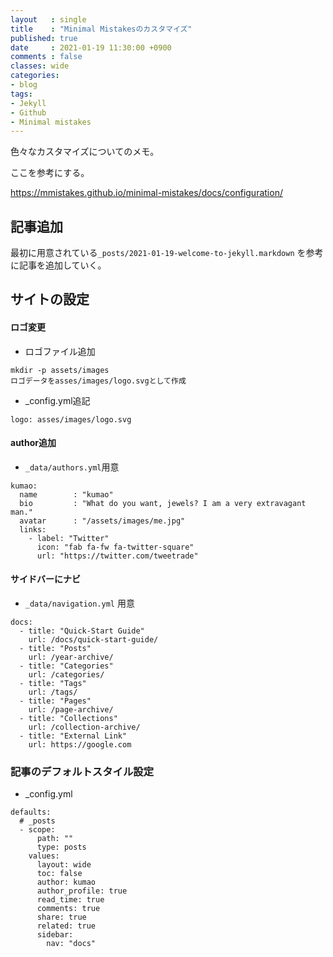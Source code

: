 ```yaml
---
layout   : single
title    : "Minimal Mistakesのカスタマイズ"
published: true
date     : 2021-01-19 11:30:00 +0900
comments : false
classes: wide
categories:
- blog
tags:
- Jekyll
- Github
- Minimal mistakes
---
```


色々なカスタマイズについてのメモ。

ここを参考にする。

https://mmistakes.github.io/minimal-mistakes/docs/configuration/


## 記事追加

最初に用意されている`_posts/2021-01-19-welcome-to-jekyll.markdown` を参考に記事を追加していく。


## サイトの設定

#### ロゴ変更

* ロゴファイル追加
```
mkdir -p assets/images
ロゴデータをasses/images/logo.svgとして作成
```

* _config.yml追記 
```
logo: asses/images/logo.svg
```

#### author追加
  * `_data/authors.yml`用意

```
kumao:
  name        : "kumao"
  bio         : "What do you want, jewels? I am a very extravagant man."
  avatar      : "/assets/images/me.jpg"
  links:
    - label: "Twitter"
      icon: "fab fa-fw fa-twitter-square"
      url: "https://twitter.com/tweetrade"
```

#### サイドバーにナビ
  *  `_data/navigation.yml` 用意
```
docs:
  - title: "Quick-Start Guide"
    url: /docs/quick-start-guide/
  - title: "Posts"
    url: /year-archive/
  - title: "Categories"
    url: /categories/
  - title: "Tags"
    url: /tags/
  - title: "Pages"
    url: /page-archive/
  - title: "Collections"
    url: /collection-archive/
  - title: "External Link"
    url: https://google.com
```

### 記事のデフォルトスタイル設定

* _config.yml

```
defaults:
  # _posts
  - scope:
      path: ""
      type: posts
    values:
      layout: wide
      toc: false
      author: kumao
      author_profile: true
      read_time: true
      comments: true
      share: true
      related: true
      sidebar:
        nav: "docs"
```


